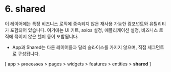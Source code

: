 # 6. shared
이 레이어에는 특정 비즈니스 로직에 종속되지 않은 재사용 가능한 컴포넌트와 유틸리티가 포함되어 있습니다. 여기에는 UI 키트, axios 설정, 애플리케이션 설정, 비즈니스 로직에 묶이지 않은 헬퍼 등이 포함됩니다.

* App과 Shared는 다른 레이어들과 달리 슬라이스를 가지지 않으며, 직접 세그먼트로 구성됩니다.

[ app > ~~processes~~ > pages > widgets > features > entities > **shared** ]